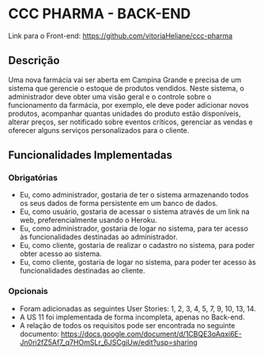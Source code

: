 # CCC PHARMA - BACK-END

Link para o Front-end: https://github.com/vitoriaHeliane/ccc-pharma

## Descrição

Uma nova farmácia vai ser aberta em Campina Grande e precisa de um sistema que gerencie o estoque de produtos vendidos. Neste sistema, o administrador deve obter uma visão geral e o controle sobre o funcionamento da farmácia, por exemplo, ele deve poder adicionar novos produtos, acompanhar quantas unidades do produto estão disponíveis, alterar preços, ser notificado sobre eventos críticos, gerenciar as vendas e oferecer alguns serviços personalizados para o cliente.

## Funcionalidades Implementadas

### Obrigatórias
- Eu, como administrador, gostaria de ter o sistema armazenando todos os seus dados de forma persistente em um banco de dados. 
- Eu, como usuário, gostaria de acessar o sistema através de um link na web, preferencialmente usando o Heroku.
- Eu, como administrador, gostaria de logar no sistema, para ter acesso às funcionalidades destinadas ao administrador.
- Eu, como cliente, gostaria de realizar o cadastro no sistema, para poder obter acesso ao sistema.
- Eu, como cliente, gostaria de logar no sistema, para poder ter acesso às funcionalidades destinadas ao cliente.

### Opcionais
- Foram adicionadas as seguintes User Stories: 1, 2, 3, 4, 5, 7, 9, 10, 13, 14.
- A US 11 foi implementada de forma incompleta, apenas no Back-end.
- A relação de todos os requisitos pode ser encontrada no seguinte documento: https://docs.google.com/document/d/1CBQE3oAqxi6E-Jn0ri2fZ5Af7_q7HOmSLr_6JSCgjUw/edit?usp=sharing
